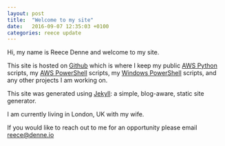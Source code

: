 ```yaml
---
layout: post
title:  "Welcome to my site"
date:   2016-09-07 12:35:03 +0100
categories: reece update
---
```

Hi, my name is Reece Denne and welcome to my site.

This site is hosted on [Github][Github] which is where I keep my public [AWS Python][AWS-Python] scripts, my [AWS PowerShell][AWS-PowerShell] scripts, my [Windows PowerShell][Windows-PowerShell] scripts, and any other projects I am working on.

This site was generated using [Jekyll][Jekyll]: a simple, blog-aware, static site generator.

I am currently living in London, UK with my wife.

If you would like to reach out to me for an opportunity please email [reece@denne.io][reece@denne.io]

[Github]: https://github.com/reecestart/reecestart.github.io
[AWS-Python]: https://github.com/reecestart/aws-python
[AWS-PowerShell]: https://github.com/reecestart/aws-powershell
[Windows-PowerShell]: https://github.com/reecestart/windows-powershell
[Jekyll]: https://jekyllrb.com/
[reece@denne.io]: mailto:reece@denne.io

